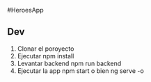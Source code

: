 #HeroesApp

## Dev

1. Clonar el poroyecto
2. Ejecutar npm install 
3. Levantar backend npm run backend
4. Ejecutar la app npm start o bien ng serve -o